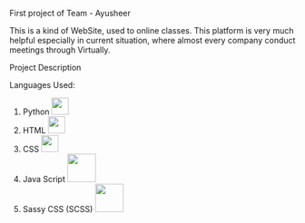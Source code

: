 First project of Team - Ayusheer

This is a kind of WebSite, used to online classes.
This platform is very much helpful especially in current situation, where almost every company conduct meetings through Virtually.

Project Description

Languages Used:

1) Python <a href="https://www.python.org/"><img src="https://github.com/Sudarshan-Mech/SCL_Maxo/blob/main/static/images/python%20logo.png" width= 30></a>
2) HTML <a href="https://html.com/"><img src="https://github.com/Sudarshan-Mech/SCL_Maxo/blob/main/static/images/HTML%20logo.png" width= 30></a>
3) CSS  <a href="https://html.com/"><img src="https://github.com/Sudarshan-Mech/SCL_Maxo/blob/main/static/images/CSS%20logo.png" width= 30></a>
4) Java Script <a href="https://www.javascript.com/"><img src="https://github.com/Sudarshan-Mech/SCL_Maxo/blob/main/static/images/JS%20logo.png" width= 50></a>
5) Sassy CSS (SCSS) <a href="https://html.com/"><img src="https://github.com/Sudarshan-Mech/SCL_Maxo/blob/main/static/images/SCSS%20logo.jpg" width= 50></a>




